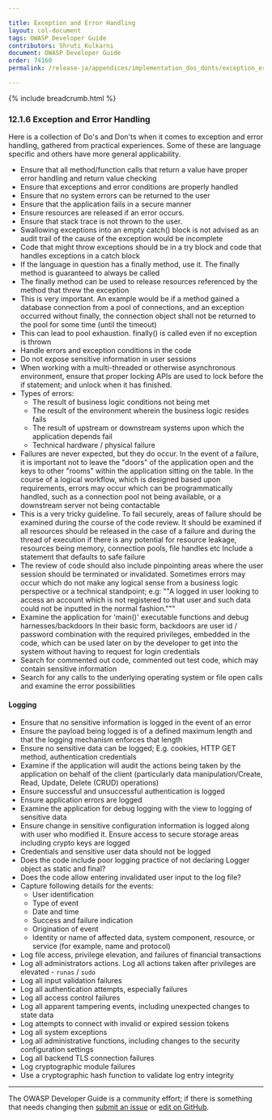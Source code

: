 ```yaml
---

title: Exception and Error Handling
layout: col-document
tags: OWASP Developer Guide
contributors: Shruti Kulkarni
document: OWASP Developer Guide
order: 74160
permalink: /release-ja/appendices/implementation_dos_donts/exception_error_handling/

---
```


{% include breadcrumb.html %}

### 12.1.6 Exception and Error Handling

Here is a collection of Do's and Don'ts when it comes to exception and error handling, gathered from practical experiences.
Some of these are language specific and others have more general applicability.

* Ensure that all method/function calls that return a value have proper error handling and return value checking
* Ensure that exceptions and error conditions are properly handled
* Ensure that no system errors can be returned to the user
* Ensure that the application fails in a secure manner
* Ensure resources are released if an error occurs.
* Ensure that stack trace is not thrown to the user.
* Swallowing exceptions into an empty catch() block is not advised as an audit trail
    of the cause of the exception would be incomplete
* Code that might throw exceptions should be in a try block and code that handles exceptions in a catch block
* If the language in question has a finally method, use it. The finally method is guaranteed to always be called
* The finally method can be used to release resources referenced by the method that threw the exception
* This is very important. An example would be if a method gained a database connection from a pool of connections,
    and an exception occurred without finally, the connection object shall not be returned
    to the pool for some time (until the timeout)
* This can lead to pool exhaustion. finally() is called even if no exception is thrown
* Handle errors and exception conditions in the code
* Do not expose sensitive information in user sessions
* When working with a multi-threaded or otherwise asynchronous environment,
    ensure that proper locking APIs are used to lock before the if statement;
    and unlock when it has finished.
* Types of errors:
  * The result of business logic conditions not being met
  * The result of the environment wherein the business logic resides fails
  * The result of upstream or downstream systems upon which the application depends fail
  * Technical hardware / physical failure
* Failures are never expected, but they do occur.
    In the event of a failure, it is important not to leave the "doors" of the application open
    and the keys to other "rooms" within the application sitting on the table.
    In the course of a logical workflow, which is designed based upon requirements,
    errors may occur which can be programmatically handled,
    such as a connection pool not being available, or a downstream server not being contactable
* This is a very tricky guideline.
    To fail securely, areas of failure should be examined during the course of the code review.
    It should be examined if all resources should be released in the case of a failure
    and during the thread of execution if there is any potential for resource leakage,
    resources being memory, connection pools, file handles etc
    Include a statement that defaults to safe failure
* The review of code should also include pinpointing areas where the user session should be terminated or invalidated.
Sometimes errors may occur which do not make any logical sense from a business logic perspective
or a technical standpoint;
    e.g: ""A logged in user looking to access an account which is not registered to that user
    and such data could not be inputted in the normal fashion."""
* Examine the application for 'main()' executable functions and debug harnesses/backdoors
    In their basic form, backdoors are user id / password combination with the required privileges, embedded in the code,
    which can be used later on by the developer to get into the system without having to request for login credentials
* Search for commented out code, commented out test code, which may contain sensitive information
* Search for any calls to the underlying operating system or file open calls and examine the error possibilities

#### Logging

* Ensure that no sensitive information is logged in the event of an error
* Ensure the payload being logged is of a defined maximum length and that the logging mechanism enforces that length
* Ensure no sensitive data can be logged; E.g. cookies, HTTP GET method, authentication credentials
* Examine if the application will audit the actions being taken by the application on behalf of the client
    (particularly data manipulation/Create, Read, Update, Delete (CRUD) operations)
* Ensure successful and unsuccessful authentication is logged
* Ensure application errors are logged
* Examine the application for debug logging with the view to logging of sensitive data
* Ensure change in sensitive configuration information is logged along with user who modified it.
    Ensure access to secure storage areas including crypto keys are logged
* Credentials and sensitive user data should not be logged
* Does the code include poor logging practice of not declaring Logger object as static and final?
* Does the code allow entering invalidated user input to the log file?
* Capture following details for the events:
  * User identification
  * Type of event
  * Date and time
  * Success and failure indication
  * Origination of event
  * Identity or name of affected data, system component, resource, or service (for example, name and protocol)
* Log file access, privilege elevation, and failures of financial transactions
* Log all administrators actions. Log all actions taken after privileges are elevated - `runas` / `sudo`
* Log all input validation failures
* Log all authentication attempts, especially failures
* Log all access control failures
* Log all apparent tampering events, including unexpected changes to state data
* Log attempts to connect with invalid or expired session tokens
* Log all system exceptions
* Log all administrative functions, including changes to the security configuration settings
* Log all backend TLS connection failures
* Log cryptographic module failures
* Use a cryptographic hash function to validate log entry integrity

----

The OWASP Developer Guide is a community effort; if there is something that needs changing
then [submit an issue][issue140106] or [edit on GitHub][edit140106].

[edit140106]: https://github.com/OWASP/www-project-developer-guide/blob/main/draft/14-appendices/01-implementation-dos-donts/06-exception-error-handling.md
[issue140106]: https://github.com/OWASP/www-project-developer-guide/issues/new?labels=enhancement&template=request.md&title=Update:%20/14-appendices/01-implementation-dos-donts/06-exception-error-handling
